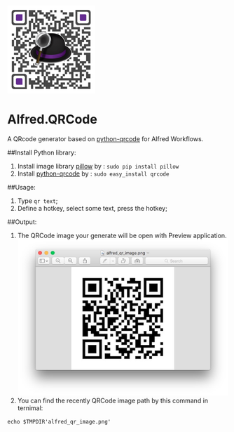 ![Alfred.QRCode](./icon.png)

Alfred.QRCode
======================

A QRcode generator based on [python-qrcode](https://github.com/lincolnloop/python-qrcode) for Alfred Workflows.

##Install Python library:
1. Install image library [pillow](https://pypi.python.org/pypi/Pillow) by : `sudo pip install pillow`
2. Install [python-qrcode](https://github.com/lincolnloop/python-qrcode) by : `sudo easy_install qrcode`

##Usage:
1. Type `qr text`;
2. Define a hotkey, select some text, press the hotkey;

##Output:
1. The QRCode image your generate will be open with Preview application.
![demo](./demo.png)
2. You can find the recently QRCode image path by this command in ternimal:
```
echo $TMPDIR'alfred_qr_image.png'
```

